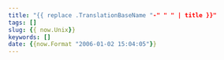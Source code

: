 ```yaml
---
title: "{{ replace .TranslationBaseName "-" " " | title }}"
tags: []
slug: {{ now.Unix}}
keywords: []
date: {{now.Format "2006-01-02 15:04:05"}}
---
```

